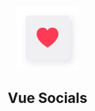 <p align="center">
  <img width="25%" height="25%" src="./assets/logo.svg" alt="Heart">
</p>

<h1 align="center">
  Vue Socials
</h1>
